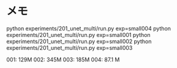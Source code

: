 # メモ

python experiments/201_unet_multi/run.py exp=small004 
python experiments/201_unet_multi/run.py exp=small001
python experiments/201_unet_multi/run.py exp=small002
python experiments/201_unet_multi/run.py exp=small003 


001: 129M
002: 345M
003: 185M
004: 87.1 M